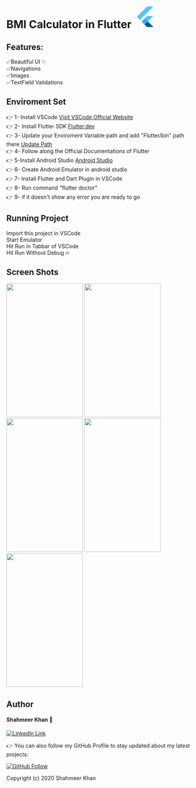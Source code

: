 # BMI Calculator in Flutter <img src="https://raw.githubusercontent.com/github/explore/80688e429a7d4ef2fca1e82350fe8e3517d3494d/topics/flutter/flutter.png" height ='60' width='60' />   

## Features:  
:white_check_mark:Beautiful UI :sparkles:   
:white_check_mark:Navigations  
:white_check_mark:Images  
:white_check_mark:TextField Validations  


## Enviroment Set
 :point_right: 1- Install VSCode <a href="https://code.visualstudio.com/">Visit VSCode Official Website</a>  
 :point_right: 2- Install Flutter SDK <a href="https://flutter.dev/docs/get-started/install/"> Flutter.dev </a>  
 :point_right: 3- Update your Enviroment Variable path and add "Flutter/bin" path there <a href="https://flutter.dev/docs/get-started/install/windows" >Update Path </a>  
 :point_right: 4- Follow along the Official Documentations of Flutter   
 :point_right: 5-Install Android Studio <a href="https://developer.android.com/studio?gclid=CjwKCAiAl4WABhAJEiwATUnEF7VfRw5VwhkboH8PgowbyMdi76jS-2mBOPvCY6gaXTsOPERWCesSWhoCroMQAvD_BwE&gclsrc=aw.ds" > Android Studio </a>   
 :point_right: 6- Create Android Emulator in android studio    
 :point_right: 7- Install Flutter and Dart Plugin in VSCode   
 :point_right: 8- Run command "flutter doctor"   
 :point_right: 9- if it doesn't show any error you are ready to go   
 
 ## Running Project  
  Import this project in VSCode  
  Start Emulator  
  Hit Run in Tabbar of VSCode    
  Hit Run Without Debug :fire:    
  
 ## Screen Shots 
  <img src="https://user-images.githubusercontent.com/40295656/105573009-682c6580-5d7c-11eb-971d-2032b3476cd5.png" height = '350' width='200'/> 
   <img src="https://user-images.githubusercontent.com/40295656/105573011-695d9280-5d7c-11eb-8887-04173088d840.png" height = '350' width='200'/>
  <img src="https://user-images.githubusercontent.com/40295656/105573013-6a8ebf80-5d7c-11eb-8864-228d957b1721.png" height = '350' width='200'/>
   <img src="https://user-images.githubusercontent.com/40295656/105573015-6b275600-5d7c-11eb-8596-441183ed5b6f.png" height = '350' width='200'/>
   <img src="https://user-images.githubusercontent.com/40295656/105573007-6662a200-5d7c-11eb-9abc-1131e6a2e937.png" height = '350' width='200'/>  
   
  
  
  ## Author

#### Shahmeer Khan 🧑
[![LinkedIn Link](https://img.shields.io/badge/Connect-Shahmeer-blue.svg?logo=linkedin&longCache=true&style=social&label=Connect
)](https://www.linkedin.com/in/meer-khan)

👉 You can also follow my GitHub Profile to stay updated about my latest projects:

[![GitHub Follow](https://img.shields.io/badge/Connect-Shahmeer-blue.svg?logo=Github&longCache=true&style=social&label=Follow)](https://github.com/meer-khan)

Copyright (c) 2020 Shahmeer Khan
